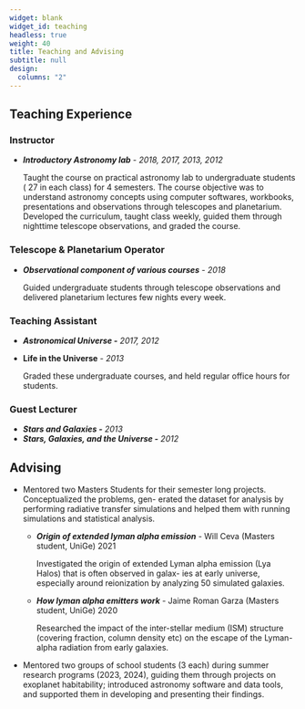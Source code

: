 ```yaml
---
widget: blank
widget_id: teaching
headless: true
weight: 40
title: Teaching and Advising
subtitle: null
design:
  columns: "2"
---
```

## **Teaching Experience**

### **Instructor**

* ***Introductory Astronomy lab***  - *2018, 2017, 2013, 2012*

  Taught the course on practical astronomy lab to undergraduate students ( 27 in each class) for 4 semesters. The course objective was to understand astronomy concepts using computer softwares, workbooks, presentations and observations through telescopes and planetarium. Developed the curriculum, taught class weekly, guided them through nighttime telescope observations, and graded the course.

### **Telescope & Planetarium Operator** 

* ***Observational component of various courses*** - *2018*

  Guided undergraduate students through telescope observations and delivered planetarium lectures few nights every week.

### **Teaching Assistant**

* ***Astronomical Universe -***  *2017, 2012*
* **Life in the Universe** - *2013*

  Graded these undergraduate courses, and held regular office hours for students.

### **Guest Lecturer** 

* ***Stars and Galaxies -*** *2013*
* ***Stars, Galaxies, and the Universe -*** *2012*

## **Advising**


* Mentored two Masters Students for their semester long projects. Conceptualized the problems, gen-
erated the dataset for analysis by performing radiative transfer simulations and helped them with
running simulations and statistical analysis.
  * ***Origin of extended lyman alpha emission*** - Will Ceva (Masters student, UniGe) 2021

    Investigated the origin of extended Lyman alpha emission (Lya Halos) that is often observed in galax-
ies at early universe, especially around reionization by analyzing 50 simulated galaxies.
  * ***How lyman alpha emitters work*** - Jaime Roman Garza (Masters student, UniGe) 2020

    Researched the impact of the inter-stellar medium (ISM) structure (covering fraction, column density
etc) on the escape of the Lyman-alpha radiation from early galaxies.

* Mentored two groups of school students (3 each) during summer research programs (2023, 2024),
guiding them through projects on exoplanet habitability; introduced astronomy software and data
tools, and supported them in developing and presenting their findings.

